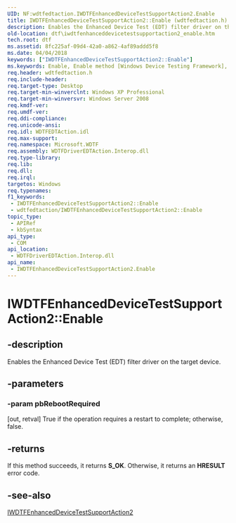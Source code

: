 ```yaml
---
UID: NF:wdtfedtaction.IWDTFEnhancedDeviceTestSupportAction2.Enable
title: IWDTFEnhancedDeviceTestSupportAction2::Enable (wdtfedtaction.h)
description: Enables the Enhanced Device Test (EDT) filter driver on the target device.
old-location: dtf\iwdtfenhanceddevicetestsupportaction2_enable.htm
tech.root: dtf
ms.assetid: 8fc225af-09d4-42a0-a862-4af89addd5f8
ms.date: 04/04/2018
keywords: ["IWDTFEnhancedDeviceTestSupportAction2::Enable"]
ms.keywords: Enable, Enable method [Windows Device Testing Framework], Enable method [Windows Device Testing Framework],IWDTFEnhancedDeviceTestSupportAction2 interface, IWDTFEnhancedDeviceTestSupportAction2 interface [Windows Device Testing Framework],Enable method, IWDTFEnhancedDeviceTestSupportAction2.Enable, IWDTFEnhancedDeviceTestSupportAction2::Enable, Microsoft.WDTF.IWDTFEnhancedDeviceTestSupportAction2.Enable, Microsoft::WDTF::IWDTFEnhancedDeviceTestSupportAction2::Enable, dtf.iwdtfenhanceddevicetestsupportaction2_enable, wdtfedtaction/IWDTFEnhancedDeviceTestSupportAction2::Enable
req.header: wdtfedtaction.h
req.include-header: 
req.target-type: Desktop
req.target-min-winverclnt: Windows XP Professional
req.target-min-winversvr: Windows Server 2008
req.kmdf-ver: 
req.umdf-ver: 
req.ddi-compliance: 
req.unicode-ansi: 
req.idl: WDTFEDTAction.idl
req.max-support: 
req.namespace: Microsoft.WDTF
req.assembly: WDTFDriverEDTAction.Interop.dll
req.type-library: 
req.lib: 
req.dll: 
req.irql: 
targetos: Windows
req.typenames: 
f1_keywords:
 - IWDTFEnhancedDeviceTestSupportAction2::Enable
 - wdtfedtaction/IWDTFEnhancedDeviceTestSupportAction2::Enable
topic_type:
 - APIRef
 - kbSyntax
api_type:
 - COM
api_location:
 - WDTFDriverEDTAction.Interop.dll
api_name:
 - IWDTFEnhancedDeviceTestSupportAction2.Enable
---
```


# IWDTFEnhancedDeviceTestSupportAction2::Enable


## -description

Enables the Enhanced Device Test (EDT) filter driver on the target device.

## -parameters

### -param pbRebootRequired 

[out, retval]
True if the operation requires a restart to complete; otherwise, false.

## -returns

If this method succeeds, it returns **S_OK**. Otherwise, it returns an **HRESULT** error code.

## -see-also

<a href="/windows-hardware/drivers/ddi/wdtfedtaction/nn-wdtfedtaction-iwdtfenhanceddevicetestsupportaction2">IWDTFEnhancedDeviceTestSupportAction2</a>